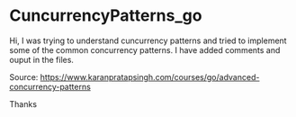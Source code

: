 # CuncurrencyPatterns_go


Hi,
I was trying to understand cuncurrency patterns and tried to implement some of the common concurrency patterns. I have added comments and ouput in the files. 

Source: https://www.karanpratapsingh.com/courses/go/advanced-concurrency-patterns

Thanks
